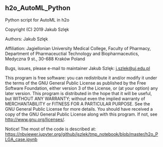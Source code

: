 ## h2o_AutoML_Python
Python script for AutoML in h2o

Copyright (C) 2019 Jakub Szlęk

Authors: 
Jakub Szlęk

Affiliation: 
Jagiellonian University Medical College,
Faculty of Pharmacy,
Department of Pharmaceuctial Technology and Biopharmaceutics,
Medyczna 9 st.,
30-688 Kraków
Poland

Bugs, issues, please e-mail to maintainer
Jakub Szlęk: j.szlek@uj.edu.pl

This program is free software: you can redistribute it and/or modify it under the terms of the GNU General 
Public License as published by the Free Software Foundation, either version 3 of the License,
or (at your option) any later version.
This program is distributed in the hope that it will be useful, but WITHOUT ANY WARRANTY;
without even the implied warranty of MERCHANTABILITY or FITNESS FOR A PARTICULAR PURPOSE.
See the GNU General Public License for more details.
You should have received a copy of the GNU General Public License along with this program.
If not, see <http://www.gnu.org/licenses/>.

Notice!
The most of the code is described at: https://nbviewer.jupyter.org/github/jszlek/tmp_notebook/blob/master/h2o_PLGA_case.ipynb


